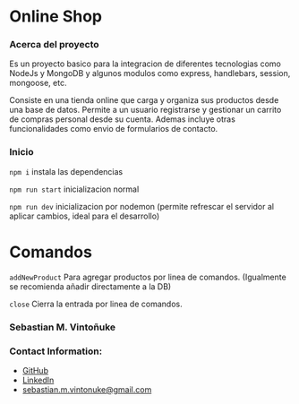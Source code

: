# Online Shop

### Acerca del proyecto

Es un proyecto basico para la integracion de diferentes tecnologias como NodeJs y MongoDB y algunos modulos como express, handlebars, session, mongoose, etc.

Consiste en una tienda online que carga y organiza sus productos desde una base de datos.
Permite a un usuario registrarse y gestionar un carrito de compras personal desde su cuenta.
Ademas incluye otras funcionalidades como envio de formularios de contacto.

### Inicio

`npm i`
instala las dependencias

`npm run start`
inicializacion normal

`npm run dev`
inicializacion por nodemon (permite refrescar el servidor al aplicar cambios, ideal para el desarrollo)

# Comandos

`addNewProduct`
Para agregar productos por linea de comandos.
(Igualmente se recomienda añadir directamente a la DB)

`close`
Cierra la entrada por linea de comandos.

### Sebastian M. Vintoñuke
### Contact Information:

- [GitHub](https://github.com/SebastianVintonuke)
- [LinkedIn](https://www.linkedin.com/in/sebastian-vintoñuke-7ab06a161/)
- sebastian.m.vintonuke@gmail.com
